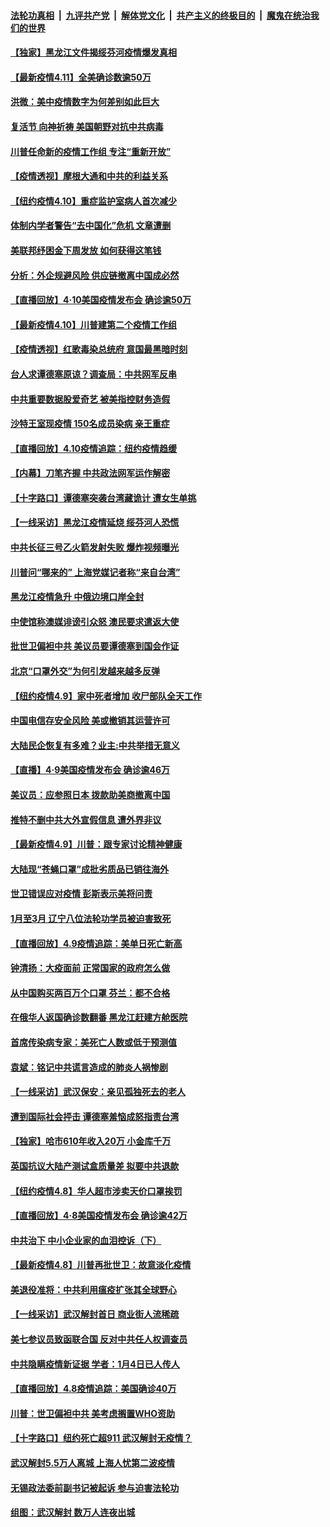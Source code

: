 

####  [法轮功真相](../../../../basic/blob/master/README.md?t=04112001) &nbsp;|&nbsp; [九评共产党](../../../../9ping.md/blob/master/README.md?t=04112001) &nbsp;|&nbsp; [解体党文化](../../../../jtdwh.md/blob/master/README.md?t=04112001)  &nbsp;|&nbsp; [共产主义的终极目的](../../../../gczydzjmd.md/blob/master/README.md?t=04112001) &nbsp;|&nbsp; [魔鬼在统治我们的世界](../../../../mgztzwmdsj.md/blob/master/README.md?t=04112001) 

#### [【独家】黑龙江文件揭绥芬河疫情爆发真相](../pages/nf4514/n12021047.md?t=04112001) 

#### [【最新疫情4.11】全美确诊数逾50万](../pages/nf4514/n12021395.md?t=04112001) 

#### [洪微：美中疫情数字为何差别如此巨大](../pages/nf4514/n12021725.md?t=04112001) 

#### [复活节 向神祈祷 美国朝野对抗中共病毒](../pages/nf4514/n12018246.md?t=04112001) 

#### [川普任命新的疫情工作组 专注“重新开放”](../pages/nf4514/n12021508.md?t=04112001) 

#### [【疫情透视】摩根大通和中共的利益关系](../pages/nf4514/n12020865.md?t=04112001) 

#### [【纽约疫情4.10】重症监护室病人首次减少](../pages/nf4514/n12019733.md?t=04112001) 

#### [体制内学者警告“去中国化”危机 文章遭删](../pages/nf4514/n12021046.md?t=04112001) 

#### [美联邦纾困金下周发放 如何获得这笔钱](../pages/nf4514/n12020875.md?t=04112001) 

#### [分析：外企规避风险 供应链撤离中国成必然](../pages/nf4514/n12020541.md?t=04112001) 

#### [【直播回放】4·10美国疫情发布会 确诊逾50万](../pages/nf4514/n12020647.md?t=04112001) 

#### [【最新疫情4.10】川普建第二个疫情工作组](../pages/nf4514/n12015830.md?t=04112001) 

#### [【疫情透视】红歌毒染总统府 意国最黑暗时刻](../pages/nf4514/n12020678.md?t=04112001) 

#### [台人求谭德塞原谅？调查局：中共网军反串](../pages/nf4514/n12019670.md?t=04112001) 

#### [中共重要数据股爱奇艺 被美指控财务造假](../pages/nf4514/n12020345.md?t=04112001) 

#### [沙特王室现疫情 150名成员染病 亲王重症](../pages/nf4514/n12019927.md?t=04112001) 

#### [【直播回放】4.10疫情追踪：纽约疫情趋缓](../pages/nf4514/n12019812.md?t=04112001) 

#### [【内幕】刀笔齐握 中共政法网军运作解密](../pages/nf4514/n12010892.md?t=04112001) 

#### [【十字路口】谭德塞突袭台湾藏诡计 遭女生单挑](../pages/nf4514/n12018487.md?t=04112001) 

#### [【一线采访】黑龙江疫情延烧 绥芬河人恐慌](../pages/nf4514/n12019283.md?t=04112001) 

#### [中共长征三号乙火箭发射失败 爆炸视频曝光](../pages/nf4514/n12018708.md?t=04112001) 

#### [川普问“哪来的” 上海党媒记者称“来自台湾”](../pages/nf4514/n12018161.md?t=04112001) 

#### [黑龙江疫情急升 中俄边境口岸全封](../pages/nf4514/n12019017.md?t=04112001) 

#### [中使馆称澳媒诽谤引众怒 澳民要求遣返大使](../pages/nf4514/n12018382.md?t=04112001) 

#### [批世卫偏袒中共 美议员要谭德塞到国会作证](../pages/nf4514/n12018619.md?t=04112001) 

#### [北京“口罩外交”为何引发越来越多反弹](../pages/nf4514/n12018113.md?t=04112001) 

#### [【纽约疫情4.9】家中死者增加 收尸部队全天工作](../pages/nf4514/n12016993.md?t=04112001) 

#### [中国电信存安全风险 美或撤销其运营许可](../pages/nf4514/n12018227.md?t=04112001) 

#### [大陆民企恢复有多难？业主:中共举措无意义](../pages/nf4514/n12018118.md?t=04112001) 

#### [【直播】4·9美国疫情发布会 确诊逾46万](../pages/nf4514/n12018096.md?t=04112001) 

#### [美议员：应参照日本 拨款助美商撤离中国](../pages/nf4514/n12017785.md?t=04112001) 

#### [推特不删中共大外宣假信息 遭外界非议](../pages/nf4514/n12018034.md?t=04112001) 

#### [【最新疫情4.9】川普：跟专家讨论精神健康](../pages/nf4514/n12015607.md?t=04112001) 

#### [大陆现“苍蝇口罩”成批劣质品已销往海外](../pages/nf4514/n12017557.md?t=04112001) 

#### [世卫错误应对疫情 彭斯表示美将问责](../pages/nf4514/n12017566.md?t=04112001) 

#### [1月至3月 辽宁八位法轮功学员被迫害致死](../pages/nf4514/n12014273.md?t=04112001) 

#### [【直播回放】4.9疫情追踪：美单日死亡新高](../pages/nf4514/n12017060.md?t=04112001) 

#### [钟清扬：大疫面前 正常国家的政府怎么做](../pages/nf4514/n12016354.md?t=04112001) 

#### [从中国购买两百万个口罩 芬兰：都不合格](../pages/nf4514/n12015853.md?t=04112001) 

#### [在俄华人返国确诊数翻番 黑龙江赶建方舱医院](../pages/nf4514/n12016042.md?t=04112001) 

#### [首席传染病专家：美死亡人数或低于预测值](../pages/nf4514/n12015730.md?t=04112001) 

#### [袁斌：铭记中共谎言造成的肺炎人祸惨剧](../pages/nf4514/n12015632.md?t=04112001) 

#### [【一线采访】武汉保安：亲见孤独死去的老人](../pages/nf4514/n12015233.md?t=04112001) 

#### [遭到国际社会抨击 谭德塞羞恼成怒指责台湾](../pages/nf4514/n12015502.md?t=04112001) 

#### [【独家】哈市610年收入20万 小金库千万](../pages/nf4514/n12011886.md?t=04112001) 

#### [英国抗议大陆产测试盒质量差 拟要中共退款](../pages/nf4514/n12015200.md?t=04112001) 

#### [【纽约疫情4.8】华人超市涉卖天价口罩挨罚](../pages/nf4514/n12013673.md?t=04112001) 

#### [【直播回放】4·8美国疫情发布会 确诊逾42万](../pages/nf4514/n12015065.md?t=04112001) 

#### [中共治下 中小企业家的血泪控诉（下）](../pages/nf4514/n12008579.md?t=04112001) 

#### [【最新疫情4.8】川普再批世卫：故意淡化疫情](../pages/nf4514/n12012172.md?t=04112001) 

#### [美退役准将：中共利用瘟疫扩张其全球野心](../pages/nf4514/n12014854.md?t=04112001) 

#### [【一线采访】武汉解封首日 商业街人流稀疏](../pages/nf4514/n12013770.md?t=04112001) 

#### [美七参议员致函联合国 反对中共任人权调查员](../pages/nf4514/n12013999.md?t=04112001) 

#### [中共隐瞒疫情新证据 学者：1月4日已人传人](../pages/nf4514/n12013573.md?t=04112001) 

#### [【直播回放】4.8疫情追踪：美国确诊40万](../pages/nf4514/n12013741.md?t=04112001) 

#### [川普：世卫偏袒中共 美考虑搁置WHO资助](../pages/nf4514/n12013697.md?t=04112001) 

#### [【十字路口】纽约死亡超911 武汉解封无疫情？](../pages/nf4514/n12012504.md?t=04112001) 

#### [武汉解封5.5万人离城 上海人忧第二波疫情](../pages/nf4514/n12012751.md?t=04112001) 

#### [无锡政法委前副书记被起诉 参与迫害法轮功](../pages/nf4514/n12012872.md?t=04112001) 

#### [组图：武汉解封 数万人连夜出城](../pages/nf4514/n12012777.md?t=04112001) 

